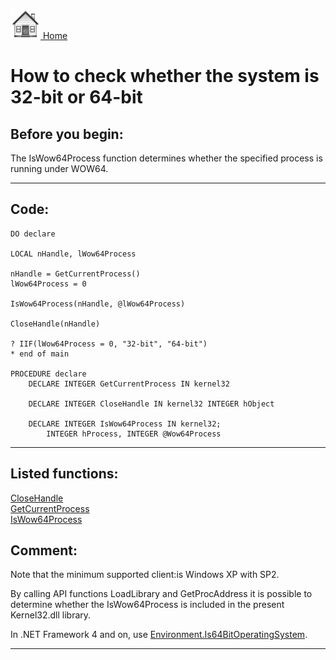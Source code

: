 [<img src="../images/home.png"> Home ](https://github.com/VFPX/Win32API)  

# How to check whether the system is 32-bit or 64-bit

## Before you begin:
The IsWow64Process function determines whether the specified process is running under WOW64.   
  
***  


## Code:
```foxpro  
DO declare

LOCAL nHandle, lWow64Process

nHandle = GetCurrentProcess()
lWow64Process = 0

IsWow64Process(nHandle, @lWow64Process)

CloseHandle(nHandle)

? IIF(lWow64Process = 0, "32-bit", "64-bit")
* end of main

PROCEDURE declare
	DECLARE INTEGER GetCurrentProcess IN kernel32
	
	DECLARE INTEGER CloseHandle IN kernel32 INTEGER hObject	
	
	DECLARE INTEGER IsWow64Process IN kernel32;
		INTEGER hProcess, INTEGER @Wow64Process  
```  
***  


## Listed functions:
[CloseHandle](../libraries/kernel32/CloseHandle.md)  
[GetCurrentProcess](../libraries/kernel32/GetCurrentProcess.md)  
[IsWow64Process](../libraries/kernel32/IsWow64Process.md)  

## Comment:
Note that the minimum supported client:is Windows XP with SP2.  
  
By calling API functions LoadLibrary and GetProcAddress it is possible to determine whether the IsWow64Process is included in the present Kernel32.dll library.  
  
In .NET Framework 4 and on, use <a href="https://msdn.microsoft.com/en-us/library/system.environment.is64bitoperatingsystem(v=vs.100).aspx">Environment.Is64BitOperatingSystem</a>.  
  
***  

